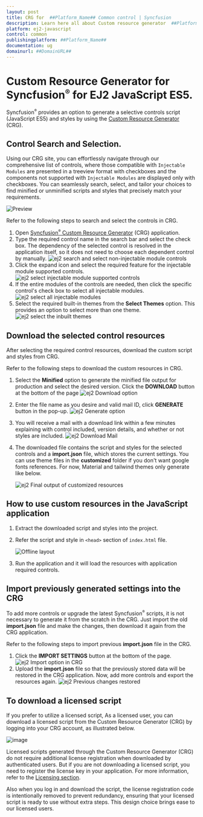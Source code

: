 ```yaml
---
layout: post
title: CRG for  ##Platform_Name## Common control | Syncfusion
description: Learn here all about Custom resource generator  ##Platform_Name##  Common control of Syncfusion Essential JS 2 and more.
platform: ej2-javascript
control: common
publishingplatform: ##Platform_Name##
documentation: ug
domainurl: ##DomainURL##
---
```


# Custom Resource Generator for Syncfusion<sup style="font-size:70%">&reg;</sup> for EJ2 JavaScript ES5.

Syncfusion<sup style="font-size:70%">&reg;</sup> provides an option to generate a selective controls script (JavaScript ES5) and styles by using the [Custom Resource Generator](https://crg.syncfusion.com/) (CRG). 

##  Control Search and Selection.

Using our CRG site, you can effortlessly navigate through our comprehensive list of controls, where those compatible with `Injectable Modules` are presented in a treeview format with checkboxes and the components not supported with `Injectable Modules` are displayed only with checkboxes. You can seamlessly search, select, and tailor your choices to find minified or unminified scripts and styles that precisely match your requirements.

![Preview](./images/controls-categorization.png)


Refer to the following steps to search and select the controls in CRG.

1. Open [Syncfusion<sup style="font-size:70%">&reg;</sup> Custom Resource Generator](https://crg.syncfusion.com/) (CRG) application.
2. Type the required control name in the search bar and select the check box. The dependency of the selected control is resolved in the application itself, so it does not need to choose each dependent control by manually.
![ej2 search and select non-injectable module controls](images/search-non-injectable.png)
3. Click the expand icon and select the required feature for the injectable module supported controls.
![ej2 select injectable module supported controls](images/select-injectable-module.png)
4. If the entire modules of the controls are needed, then click the specific control's check box to select all injectable modules.
![ej2 select all injectable modules](images/select-all-injectable.png)
5. Select the required built-in themes from the **Select Themes** option. This provides an option to select more than one theme.
![ej2 select the inbuilt themes](images/select-inbuilt-themes.png)

## Download the selected control resources

After selecting the required control resources, download the custom script and styles from CRG.

Refer to the following steps to download the custom resources in CRG.

1. Select the **Minified** option to generate the minified file output for production and select the desired version. Click the **DOWNLOAD** button at the bottom of the page
![ej2 Download option](images/download-option.png)
2. Enter the file name as you desire and valid mail ID, click **GENERATE** button in the pop-up.
![ej2 Generate option](images/generate-option.png)
3. You will receive a mail with a download link within a few minutes explaining with control included, version details, and whether or not styles are included.
![ej2 Download Mail](images/script-mail.png)
4. The downloaded file contains the script and styles for the selected controls and a **import.json** file, which stores the current settings. You can use theme files in the **customized** folder if you don't want google fonts references. For now, Material and tailwind themes only generate like below.
   
   ![ej2 Final output of customized resources](images/customized-resources.png)

## How to use custom resources in the JavaScript application

1. Extract the downloaded script and styles into the project.

2. Refer the script and style in `<head>` section of `index.html` file.

   ![Offline layout](images/offline-layout-crg.png)

3. Run the application and it will load the resources with application required controls.


## Import previously generated settings into the CRG

To add more controls or upgrade the latest Syncfusion<sup style="font-size:70%">&reg;</sup> scripts, it is not necessary to generate it from the scratch in the CRG. Just import the old **import.json** file and make the changes, then download it again from the CRG application.

Refer to the following steps to import previous **import.json** file in the CRG.

1.	Click the **IMPORT SETTINGS** button at the bottom of the page.
![ej2 Import option in CRG](images/import-option.png)
2. Upload the **import.json** file so that the previously stored data will be restored in the CRG application. Now, add more controls and export the resources again.
![ej2 Previous changes restored](images/previous-changes-restored.png)

## To download a licensed script

If you prefer to utilize a licensed script, As a licensed user, you can download a licensed script from the Custom Resource Generator (CRG) by logging into your CRG account, as illustrated below.

![image](images/licensed-profile.png)

Licensed scripts generated through the Custom Resource Generator (CRG) do not require additional license registration when downloaded by authenticated users. But if you are not downloading a licensed script, you need to register the license key in your application. For more information, refer to the [Licensing section](../js/licensing/license-key-registration.md).

Also when you log in and download the script, the license registration code is intentionally removed to prevent redundancy, ensuring that your licensed script is ready to use without extra steps. This design choice brings ease to our licensed users.


